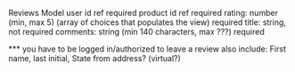 Reviews Model
user id ref required
product id ref required
rating: number (min, max 5) (array of choices that populates the view) required
title: string, not required
comments: string (min 140 characters, max ???) required

*** you have to be logged in/authorized to leave a review
also include: First name, last initial, State from address? (virtual?)